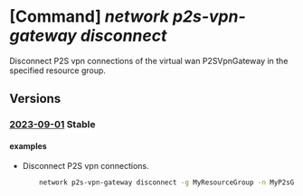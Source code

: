 # [Command] _network p2s-vpn-gateway disconnect_

Disconnect P2S vpn connections of the virtual wan P2SVpnGateway in the specified resource group.

## Versions

### [2023-09-01](/Resources/mgmt-plane/L3N1YnNjcmlwdGlvbnMve30vcmVzb3VyY2Vncm91cHMve30vcHJvdmlkZXJzL21pY3Jvc29mdC5uZXR3b3JrL3Ayc3ZwbmdhdGV3YXlzL3t9L2Rpc2Nvbm5lY3RwMnN2cG5jb25uZWN0aW9ucw==/2023-09-01.xml) **Stable**

<!-- mgmt-plane /subscriptions/{}/resourcegroups/{}/providers/microsoft.network/p2svpngateways/{}/disconnectp2svpnconnections 2023-09-01 -->

#### examples

- Disconnect P2S vpn connections.
    ```bash
        network p2s-vpn-gateway disconnect -g MyResourceGroup -n MyP2sGateway --vpn-connection-ids "/subscriptions/00000000-0000-0000-0000-000000000000/resourceGroups/MyResourceGroup/providers/Microsoft.Network/p2sVpnGateways/MyP2sGateway/p2sConnectionConfigurations/P2SConnectionConfigDefault"
    ```
